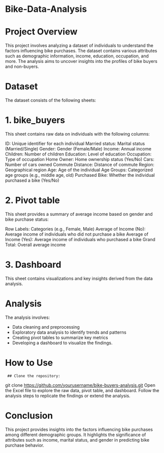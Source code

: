 # Bike-Data-Analysis
# Project Overview
This project involves analyzing a dataset of individuals to understand the factors influencing bike purchases. The dataset contains various attributes such as demographic information, income, education, occupation, and more. The analysis aims to uncover insights into the profiles of bike buyers and non-buyers.

# Dataset
The dataset consists of the following sheets:

# 1. bike_buyers
This sheet contains raw data on individuals with the following columns:

ID: Unique identifier for each individual
Married status: Marital status (Married/Single)
Gender: Gender (Female/Male)
Income: Annual income
Children: Number of children
Education: Level of education
Occupation: Type of occupation
Home Owner: Home ownership status (Yes/No)
Cars: Number of cars owned
Commute Distance: Distance of commute
Region: Geographical region
Age: Age of the individual
Age Groups: Categorized age groups (e.g., middle age, old)
Purchased Bike: Whether the individual purchased a bike (Yes/No)
# 2. Pivot table
This sheet provides a summary of average income based on gender and bike purchase status:

Row Labels: Categories (e.g., Female, Male)
Average of Income (No): Average income of individuals who did not purchase a bike
Average of Income (Yes): Average income of individuals who purchased a bike
Grand Total: Overall average income
# 3. Dashboard
This sheet contains visualizations and key insights derived from the data analysis.

# Analysis
The analysis involves:

* Data cleaning and preprocessing
* Exploratory data analysis to identify trends and patterns
* Creating pivot tables to summarize key metrics
* Developing a dashboard to visualize the findings.

 # How to Use
     ## Clone the repository:
git clone https://github.com/yourusername/bike-buyers-analysis.git
Open the Excel file to explore the raw data, pivot table, and dashboard.
Follow the analysis steps to replicate the findings or extend the analysis.

# Conclusion
This project provides insights into the factors influencing bike purchases among different demographic groups. It highlights the significance of attributes such as income, marital status, and gender in predicting bike purchase behavior.
